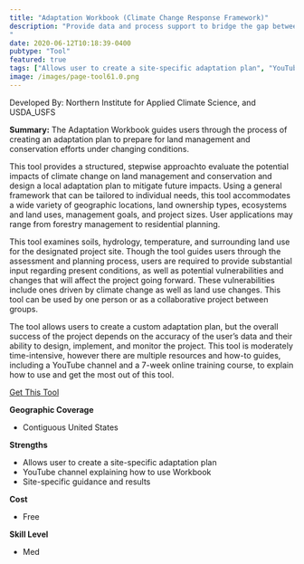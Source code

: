 ```yaml
---
title: "Adaptation Workbook (Climate Change Response Framework)"
description: "Provide data and process support to bridge the gap between climate data and land managers
"
date: 2020-06-12T10:18:39-0400
pubtype: "Tool"
featured: true
tags: ["Allows user to create a site-specific adaptation plan", "YouTube channel explaining how to use Workbook", "Site-specific guidance and results"]
image: /images/page-tool61.0.png
---
```

Developed By: Northern Institute for Applied Climate Science, and USDA_USFS

**Summary:** The Adaptation Workbook guides users through the process of creating an adaptation plan to prepare for land management and conservation efforts under changing conditions. 

This tool provides a structured, stepwise approachto evaluate the potential impacts of climate change on land management and conservation and design a local adaptation plan to mitigate future impacts. Using a general framework that can be tailored to individual needs, this tool accommodates a wide variety of geographic locations, land ownership types, ecosystems and land uses, management goals, and project sizes. User applications may range from forestry management to residential planning.

This tool examines soils, hydrology, temperature, and surrounding land use for the designated project site. Though the tool guides users through the assessment and planning process, users are required to provide substantial input regarding present conditions, as well as potential vulnerabilities and changes that will affect the project going forward. These vulnerabilities include ones driven by climate change as well as land use changes. This tool can be used by one person or as a collaborative project between groups. 

The tool allows users to create a custom adaptation plan, but the overall success of the project depends on the accuracy of the user’s data and their ability to design, implement, and monitor the project. This tool is moderately time-intensive, however there are multiple resources and how-to guides, including a YouTube channel and a 7-week online training course, to explain how to use and get the most out of this tool. 


<a href="https://adaptationworkbook.org/" target="_blank">Get This Tool</a>

__**Geographic Coverage**__
- Contiguous United States

__**Strengths**__
-  Allows user to create a site-specific adaptation plan
-   YouTube channel explaining how to use Workbook
-   Site-specific guidance and results

__**Cost**__
- Free

__**Skill Level**__
- Med
